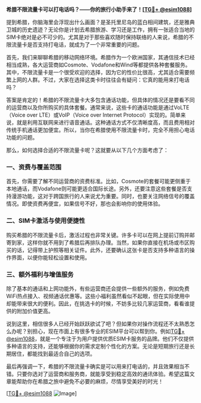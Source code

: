 **希腊不限流量卡可以打电话吗？——你的旅行小助手来了！[[TG💪+ @esim1088](https://t.me/s/esim1088)]**

提到希腊，你脑海里会浮现出什么画面？是圣托里尼岛的蓝白相间建筑，还是雅典卫城的历史遗迹？无论你是计划去希腊旅游、学习还是工作，拥有一张适合当地的SIM卡绝对是必不可少的。尤其是对于那些喜欢随时保持联络的人来说，希腊的不限流量卡是否支持打电话，就成为了一个非常重要的问题。

首先，我们来聊聊希腊的移动网络环境。希腊作为一个欧洲国家，其通信技术已经相当成熟，各大运营商如Cosmote、Vodafone和Wind等都提供各种套餐服务。其中，不限流量卡是一个很受欢迎的选择，因为它的性价比很高，尤其适合需要频繁上网的人群。不过，大家在选择这类卡时往往会有疑问：它真的能用来打电话吗？

答案是肯定的！希腊的不限流量卡大多包含通话功能，但具体的情况还是要看不同的运营商以及你所购买的具体套餐。通常来说，这些卡的通话功能是通过VoLTE（Voice over LTE）或VoIP（Voice over Internet Protocol）实现的。简单来说，就是利用互联网来进行语音通话。这种通话方式不仅清晰度高，而且费用相对传统手机通话更加便宜。所以，当你在希腊使用不限流量卡时，完全不用担心电话功能的问题。

那么，如何选择合适的不限流量卡呢？这就要从以下几个方面考虑了：

### 一、资费与覆盖范围

首先，你需要了解不同运营商的资费标准。比如，Cosmote的套餐可能更侧重于本地通话，而Vodafone则可能更适合国际长途。另外，还要注意这些套餐是否支持漫游功能，这对于跨国旅行的人来说尤为重要。同时，也要关注网络信号的覆盖情况。即使资费再便宜，如果信号不好，那也会影响你的使用体验。

### 二、SIM卡激活与使用便捷性

购买希腊的不限流量卡后，激活过程也非常关键。许多卡可以在网上提前订购并邮寄到家，这样你就不用到了希腊后再排队办理。当然，如果你直接在机场或市区购买的话，记得带上护照等相关证件。此外，还要确认这张卡是否支持多种语言的操作界面，以便你能轻松设置和使用。

### 三、额外福利与增值服务

除了基本的通话和上网功能外，有些运营商还会提供一些额外的服务，例如免费WiFi热点接入、视频通话优惠等。这些小福利虽然看似不起眼，但在实际使用中却能带来很大的便利。因此，在挑选卡的时候，不妨多比较几家运营商，看看谁提供的附加价值更高。

说到这里，相信很多人已经开始跃跃欲试了吧？但如果你对操作流程还不太熟悉怎么办呢？别担心，现在市面上有很多专业的ESIM平台可以帮到你。例如[TG💪+ @esim1088](https://t.me/s/esim1088)，就是一个专注于为用户提供优质ESIM卡服务的品牌。他们不仅提供多种语言的支持，还能够根据你的需求定制个性化的方案。无论是短期旅行还是长期居住，都能找到最适合自己的选项。

最后再强调一下，希腊的不限流量卡确实是可以用来打电话的，并且效果相当不错。只要你选对了运营商和服务商，就能享受到稳定高效的通讯体验。希望这篇文章能帮助你在希腊之旅中避免不必要的麻烦，尽情享受美好的时光！

[[TG💪+ @esim1088](https://t.me/s/esim1088) ![Image](https://i.postimg.cc/4NQfJmqS/Snipaste-2025-05-13-00-14-12.png)]